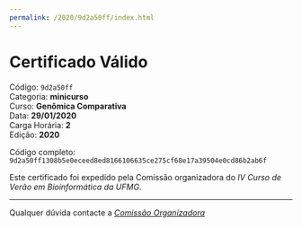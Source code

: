 ```yaml
---
permalink: /2020/9d2a50ff/index.html
---
```


# Certificado Válido

Código: `9d2a50ff`<br>
Categoria: **minicurso**<br>
Curso: **Genômica Comparativa**<br>
Data: **29/01/2020**<br>
Carga Horária: **2**<br>
Edição: **2020**<br>


Código completo: `9d2a50ff1308b5e0eceed8ed8166106635ce275cf68e17a39504e0cd86b2ab6f`


Este certificado foi expedido pela Comissão organizadora do *IV Curso de Verão em Bioinformática da UFMG*.

----

Qualquer dúvida contacte a [_Comissão Organizadora_](<mailto:cursobioinfoufmg@gmail.com$subject=[Certificados]>)

